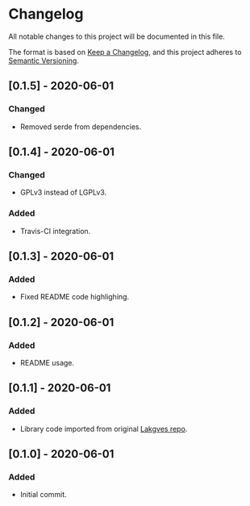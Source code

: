 # Changelog
All notable changes to this project will be documented in this file.

The format is based on [Keep a Changelog](https://keepachangelog.com/en/1.0.0/),
and this project adheres to [Semantic Versioning](https://semver.org/spec/v2.0.0.html).

## [0.1.5] - 2020-06-01
### Changed
- Removed serde from dependencies.

## [0.1.4] - 2020-06-01
### Changed
- GPLv3 instead of LGPLv3.

### Added
- Travis-CI integration.

## [0.1.3] - 2020-06-01
### Added
- Fixed README code highlighing.

## [0.1.2] - 2020-06-01
### Added
- README usage.

## [0.1.1] - 2020-06-01
### Added
- Library code imported from original [Lakgves repo](https://github.com/timgabets/lakgves).

## [0.1.0] - 2020-06-01
### Added
- Initial commit.
